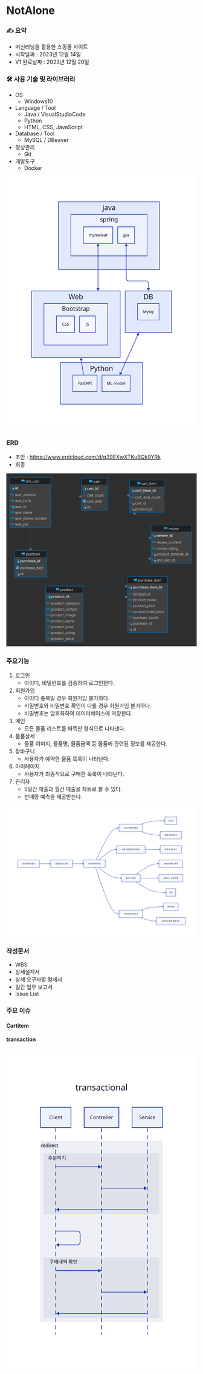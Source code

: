 # NotAlone

### ✍️ 요약

- 머신러닝을 활용한 쇼핑몰 사이트
- 시작날짜 : 2023년 12월 14일
- V1 완료날짜 : 2023년 12월 20일

### 🛠 사용 기술 및 라이브러리

- OS
  - Windows10
- Language / Tool
  - Java / VisualStudioCode
  - Python
  - HTML, CSS, JavaScript
- Database / Tool
  - MySQL / DBeaver
- 형상관리
  - Git
- 개발도구
  - Docker

![Alt text](stack.svg)

### ERD

- 초안 : <https://www.erdcloud.com/d/q39EXwXTKuBQk9YRk>
- 최종
  
![erd](./1_ERD.png)

### 주요기능

1. 로그인
    - 아이디, 비밀번호를 검증하여 로그인한다.
2. 회원가입
    - 아이디 중복일 경우 회원가입 불가하다.
    - 비밀번호와 비밀번호 확인이 다를 경우 회원가입 불가하다.
    - 비밀번호는 암호화하여 데이터베이스에 저장한다.
3. 메인
    - 모든 물품 리스트를 바둑판 형식으로 나타낸다.
4. 물품상세
    - 물품 이미지, 물품명, 물품금액 등 물품에 관련된 정보를 제공한다.
5. 장바구니
    - 사용자가 예약한 물품 목록이 나타난다.
6. 마이페이지
    - 사용자가 최종적으로 구매한 목록이 나타난다.
7. 관리자
    - 5일간 매출과 월간 매출을 차트로 볼 수 있다.
    - 판매량 예측을 제공받는다.

![Alt text](flow.svg)

### 작성문서

- WBS
- 상세설계서
- 상세 요구사항 명세서
- 일간 업무 보고서
- Issue List

### 주요 이슈

#### Cartitem

#### transaction

![Alt text](transaction.svg)


